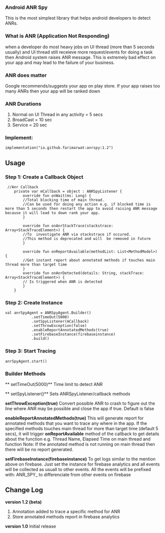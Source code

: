 ### Android ANR Spy
This is the most simplest library that helps android developers to detect ANRs.

### What is ANR (Application Not Responding)
when a developer do most heavy jobs on UI thread (more than 5 seconds usually) and UI thread still receieve more request/events for doing a task then Android system raises ANR message. This is extremely bad effect on your app and may lead to the failure of your business.
### ANR does matter
Google recommends/suggests your app on play store. If your app raises too many ANRs then your app will be ranked down

### ANR Durations
1. Normal on UI Thread in any activity = 5 secs
2. BroadCast = 10 sec
3. Service = 20 sec


### Implement:

```
implementation("io.github.farimarwat:anrspy:1.2")
```
## Usage

### Step 1: Create a Callback Object
```
 //Anr Callback
    private var mCallback = object : ANRSpyListener {
        override fun onWait(ms: Long) {
		//Total blocking time of main thread. 
		//Can be used for doing any action e.g. if blocked time is more than 5 seconds then restart the app to avoid raising ANR message because it will lead to down rank your app.
        }

        override fun onAnrStackTrace(stackstrace: Array<StackTraceElement>) {
		//To  investigate ANR via stackstrace if occured.
		//This method is deprecated and will  be removed in future
        }

        override fun onReportAvailable(methodList: List<MethodModel>) {
		//Get instant report about annotated methods if touches main thread more than target time
        }
        override fun onAnrDetected(details: String, stackTrace: Array<StackTraceElement>) {
		// Is triggered when ANR is detected
        }
    }
```
### Step 2: Create Instance
```
val anrSpyAgent = ANRSpyAgent.Builder()
            .setTimeOut(5000)
            .setSpyListener(mCallback)
            .setThrowException(false)
            .enableReportAnnotatedMethods(true)
            .setFirebaseInstance(firebaseinstance)
            .build()
```
### Step 3: Start Tracing
```
anrSpyAgent.start()
```

### Builder Methods

** setTimeOut(5000)**
Time limit to detect ANR

** setSpyListener()**
Sets ANRSpyListener/callback methods

**setThrowException(true)**
Convert possible ANR to crash to figure out the line where ANR may be possible and close the app if true. Default is false

**enableReportAnnotatedMethods(true)**
This will generate report for annotated methods that you want to trace any where in the app. If the specified methods touches main thread for more than target time (default 5 secs), it will trigger **onReportAvailable** method of the callback to get details about the function e.g. Thread Name, Elapsed Time on main thread and function
Note: If the annotated method is not running on main thread then there will  be no report generated. 

**setFirebaseInstance(firebaseinstance)**
To get logs similar to the mention above on firebase.
Just set the instance for firebase analytics and all events will be collected as usuall to other events.
All the events will be prefixed with: ANR_SPY_  to differenciate from other events on firebase


## Change Log
**version 1.2 (beta)**
1. Annotation added to trace a specific method for ANR
2. Store annotated methods report in firebase analytics

**version 1.0**
Initial release

